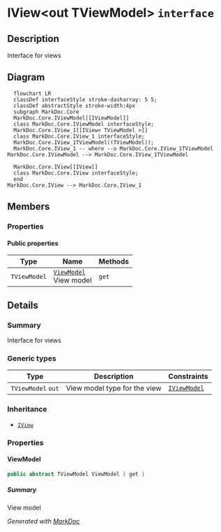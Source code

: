 # IView&lt;out TViewModel&gt; `interface`

## Description
Interface for views

## Diagram
```mermaid
  flowchart LR
  classDef interfaceStyle stroke-dasharray: 5 5;
  classDef abstractStyle stroke-width:4px
  subgraph MarkDoc.Core
  MarkDoc.Core.IViewModel[[IViewModel]]
  class MarkDoc.Core.IViewModel interfaceStyle;
  MarkDoc.Core.IView_1[[IView< TViewModel >]]
  class MarkDoc.Core.IView_1 interfaceStyle;
  MarkDoc.Core.IView_1TViewModel((TViewModel));
  MarkDoc.Core.IView_1 -- where --o MarkDoc.Core.IView_1TViewModel
MarkDoc.Core.IViewModel --> MarkDoc.Core.IView_1TViewModel

  MarkDoc.Core.IView[[IView]]
  class MarkDoc.Core.IView interfaceStyle;
  end
MarkDoc.Core.IView --> MarkDoc.Core.IView_1
```

## Members
### Properties
#### Public  properties
| Type | Name | Methods |
| --- | --- | --- |
| `TViewModel` | [`ViewModel`](markdoccore-IViewT#viewmodel)<br>View model | `get` |

## Details
### Summary
Interface for views

### Generic types
| Type | Description | Constraints |
| --- | --- | --- |
| `TViewModel` `out` | View model type for the view | [`IViewModel`](./markdoccore-IViewModel) |

### Inheritance
 - [
`IView`
](./markdoccore-IView)

### Properties
#### ViewModel
```csharp
public abstract TViewModel ViewModel { get }
```
##### Summary
View model

*Generated with* [*MarkDoc*](https://github.com/hailstorm75/MarkDoc.Core)
